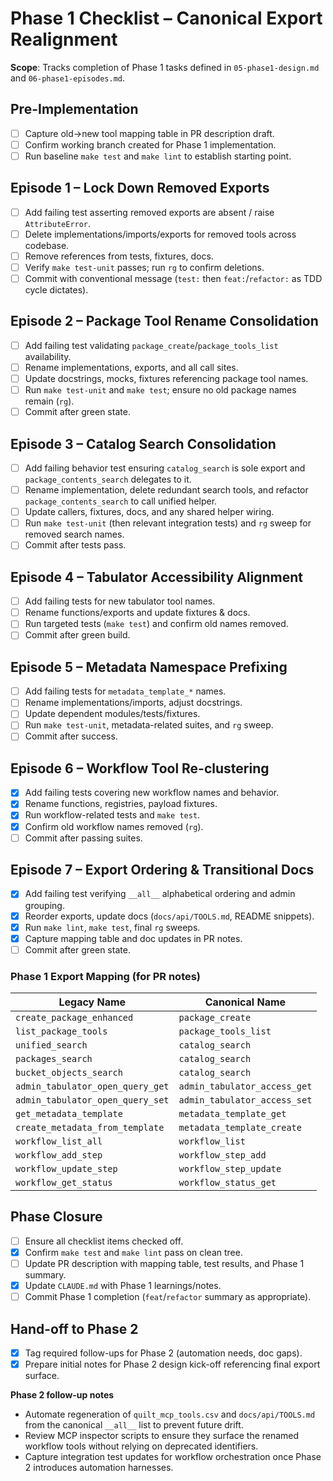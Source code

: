<!-- markdownlint-disable MD013 -->
# Phase 1 Checklist – Canonical Export Realignment

**Scope**: Tracks completion of Phase 1 tasks defined in `05-phase1-design.md` and `06-phase1-episodes.md`.

## Pre-Implementation

- [ ] Capture old→new tool mapping table in PR description draft.
- [ ] Confirm working branch created for Phase 1 implementation.
- [ ] Run baseline `make test` and `make lint` to establish starting point.

## Episode 1 – Lock Down Removed Exports

- [ ] Add failing test asserting removed exports are absent / raise `AttributeError`.
- [ ] Delete implementations/imports/exports for removed tools across codebase.
- [ ] Remove references from tests, fixtures, docs.
- [ ] Verify `make test-unit` passes; run `rg` to confirm deletions.
- [ ] Commit with conventional message (`test:` then `feat:`/`refactor:` as TDD cycle dictates).

## Episode 2 – Package Tool Rename Consolidation

- [ ] Add failing test validating `package_create`/`package_tools_list` availability.
- [ ] Rename implementations, exports, and all call sites.
- [ ] Update docstrings, mocks, fixtures referencing package tool names.
- [ ] Run `make test-unit` and `make test`; ensure no old package names remain (`rg`).
- [ ] Commit after green state.

## Episode 3 – Catalog Search Consolidation

- [ ] Add failing behavior test ensuring `catalog_search` is sole export and `package_contents_search` delegates to it.
- [ ] Rename implementation, delete redundant search tools, and refactor `package_contents_search` to call unified helper.
- [ ] Update callers, fixtures, docs, and any shared helper wiring.
- [ ] Run `make test-unit` (then relevant integration tests) and `rg` sweep for removed search names.
- [ ] Commit after tests pass.

## Episode 4 – Tabulator Accessibility Alignment

- [ ] Add failing tests for new tabulator tool names.
- [ ] Rename functions/exports and update fixtures & docs.
- [ ] Run targeted tests (`make test`) and confirm old names removed.
- [ ] Commit after green build.

## Episode 5 – Metadata Namespace Prefixing

- [ ] Add failing tests for `metadata_template_*` names.
- [ ] Rename implementations/imports, adjust docstrings.
- [ ] Update dependent modules/tests/fixtures.
- [ ] Run `make test-unit`, metadata-related suites, and `rg` sweep.
- [ ] Commit after success.

## Episode 6 – Workflow Tool Re-clustering

- [x] Add failing tests covering new workflow names and behavior.
- [x] Rename functions, registries, payload fixtures.
- [x] Run workflow-related tests and `make test`.
- [x] Confirm old workflow names removed (`rg`).
- [ ] Commit after passing suites.

## Episode 7 – Export Ordering & Transitional Docs

- [x] Add failing test verifying `__all__` alphabetical ordering and admin grouping.
- [x] Reorder exports, update docs (`docs/api/TOOLS.md`, README snippets).
- [x] Run `make lint`, `make test`, final `rg` sweeps.
- [x] Capture mapping table and doc updates in PR notes.
- [ ] Commit after green state.

### Phase 1 Export Mapping (for PR notes)

| Legacy Name | Canonical Name |
| --- | --- |
| `create_package_enhanced` | `package_create` |
| `list_package_tools` | `package_tools_list` |
| `unified_search` | `catalog_search` |
| `packages_search` | `catalog_search` |
| `bucket_objects_search` | `catalog_search` |
| `admin_tabulator_open_query_get` | `admin_tabulator_access_get` |
| `admin_tabulator_open_query_set` | `admin_tabulator_access_set` |
| `get_metadata_template` | `metadata_template_get` |
| `create_metadata_from_template` | `metadata_template_create` |
| `workflow_list_all` | `workflow_list` |
| `workflow_add_step` | `workflow_step_add` |
| `workflow_update_step` | `workflow_step_update` |
| `workflow_get_status` | `workflow_status_get` |

## Phase Closure

- [ ] Ensure all checklist items checked off.
- [x] Confirm `make test` and `make lint` pass on clean tree.
- [ ] Update PR description with mapping table, test results, and Phase 1 summary.
- [x] Update `CLAUDE.md` with Phase 1 learnings/notes.
- [ ] Commit Phase 1 completion (`feat`/`refactor` summary as appropriate).

## Hand-off to Phase 2

- [x] Tag required follow-ups for Phase 2 (automation needs, doc gaps).
- [x] Prepare initial notes for Phase 2 design kick-off referencing final export surface.

**Phase 2 follow-up notes**

- Automate regeneration of `quilt_mcp_tools.csv` and `docs/api/TOOLS.md` from the canonical `__all__` list to prevent future drift.
- Review MCP inspector scripts to ensure they surface the renamed workflow tools without relying on deprecated identifiers.
- Capture integration test updates for workflow orchestration once Phase 2 introduces automation harnesses.
